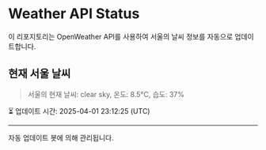 
# Weather API Status

이 리포지토리는 OpenWeather API를 사용하여 서울의 날씨 정보를 자동으로 업데이트합니다.

## 현재 서울 날씨
> 서울의 현재 날씨: clear sky, 온도: 8.5°C, 습도: 37%

⏳ 업데이트 시간: 2025-04-01 23:12:25 (UTC)

---
자동 업데이트 봇에 의해 관리됩니다.

